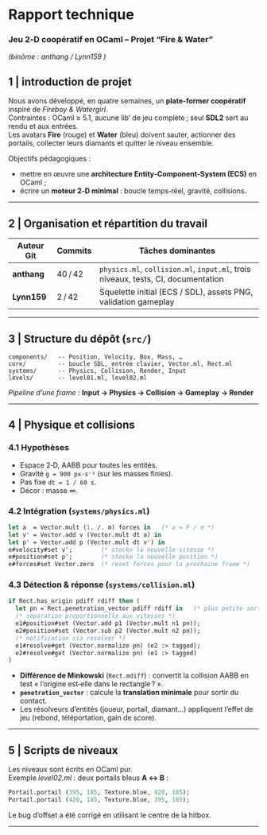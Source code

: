 
# Rapport technique  
### Jeu 2‑D coopératif en OCaml – Projet “Fire & Water”  
*(binôme : anthang / Lynn159 )*

## 1 | introduction de projet 

Nous avons développé, en quatre semaines, un **plate‑former coopératif** inspiré de _Fireboy & Watergirl_.  
Contraintes : OCaml ≥ 5.1, aucune lib’ de jeu complète ; seul **SDL2** sert au rendu et aux entrées.  
Les avatars **Fire** (rouge) et **Water** (bleu) doivent sauter, actionner des portails, collecter leurs diamants et quitter le niveau ensemble.

Objectifs pédagogiques :

* mettre en œuvre une **architecture Entity‑Component‑System (ECS)** en OCaml ;
* écrire un **moteur 2‑D minimal** : boucle temps‑réel, gravité, collisions.

---

## 2 | Organisation et répartition du travail  

| Auteur Git | Commits | Tâches dominantes |
|------------|---------|-------------------|
| **anthang** | 40 / 42 | `physics.ml`, `collision.ml`, `input.ml`, trois niveaux, tests, CI, documentation |
| **Lynn159** | 2 / 42 | Squelette initial (ECS / SDL), assets PNG, validation gameplay |

---

## 3 | Structure du dépôt (`src/`)  

```
components/   -- Position, Velocity, Box, Mass, …
core/         -- boucle SDL, entrée clavier, Vector.ml, Rect.ml
systems/      -- Physics, Collision, Render, Input
levels/       -- level01.ml, level02.ml
```

_Pipeline d’une frame_ : **Input → Physics → Collision → Gameplay → Render**

---

## 4 | Physique et collisions  

### 4.1 Hypothèses  

* Espace 2‑D, AABB pour toutes les entités.  
* Gravité `g = 900 px·s⁻²` (sur les masses finies).  
* Pas fixe `dt = 1 / 60 s`.  
* Décor : masse ∞.

### 4.2 Intégration (`systems/physics.ml`)  

```ocaml
let a  = Vector.mult (1. /. m) forces in   (* a = F / m *)
let v' = Vector.add v (Vector.mult dt a) in
let p' = Vector.add p (Vector.mult dt v') in
e#velocity#set v';        (* stocke la nouvelle vitesse *)
e#position#set p';        (* stocke la nouvelle position *)
e#forces#set Vector.zero  (* reset forces pour la prochaine frame *)
```

### 4.3 Détection & réponse (`systems/collision.ml`)  

```ocaml
if Rect.has_origin pdiff rdiff then (
  let pn = Rect.penetration_vector pdiff rdiff in   (* plus petite sortie *)
  (* séparation proportionnelle aux vitesses *)
  e1#position#set (Vector.add p1 (Vector.mult n1 pn));
  e2#position#set (Vector.sub p2 (Vector.mult n2 pn));
  (* notification via resolver *)
  e1#resolve#get (Vector.normalize pn) (e2 :> tagged);
  e2#resolve#get (Vector.normalize pn) (e1 :> tagged)
)
```

* **Différence de Minkowski** (`Rect.mdiff`) : convertit la collision AABB en test « l’origine est‑elle dans le rectangle ? ».  
* **`penetration_vector`** : calcule la **translation minimale** pour sortir du contact.  
* Les résolveurs d’entités (joueur, portail, diamant…) appliquent l’effet de jeu (rebond, téléportation, gain de score).

---

## 5 | Scripts de niveaux  

Les niveaux sont écrits en OCaml pur.  
Exemple *level02.ml* : deux portails bleus **A ↔ B** :

```ocaml
Portail.portail (395, 185, Texture.blue, 420, 185);
Portail.portail (420, 185, Texture.blue, 395, 185);
```

Le bug d’offset a été corrigé en utilisant le centre de la hitbox.

---